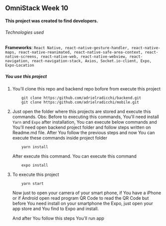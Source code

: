 ## OmniStack Week 10

#### This project was created to find developers.

###### Technologies used

**Frameworks**:
            ```
              React Native,
              react-native-gesture-handler,
              react-native-maps,
              react-native-reanimated,
              react-native-safe-area-context,
              react-native-screens,
              react-native-web,
              react-native-webview,
              react-navigation,
              react-navigation-stack,
              Axios,
              Socket.io-client,
              Expo,
              Expo-Location
            ```
##### You use this project 

1. You'll clone this repo and backend repo bofore from execute this project 
    ``` 
        git clone https:/github.com/adrielradicchi/backend.git 
        git clone https:/github.com/adrielradicchi/mobile.git 
    ``` 
2. Just open the folder where this projects are stored and execute this commands.
    Obs: Before to executing this commands, You'll need install ``` Yarn ``` and ``` Expo ``` after installation, You can execute below commands and You'll need open backend project folder and follow steps written on Readme.md file.
    After You follow the previous steps and now You can execute these commands inside project folder 
    ```
        yarn install
    ```
    After execute this command. You can execute this command 
    ```
        expo install
    ```
3. To execute this project
    ```
        yarn start
    ```
    Now just to open your camera of your smart phone, if You have a iPhone or if Android open read program QR Code to read the QR Code but before You need install on your smartphone the Expo, just open your app store and You find to Expo and install.
    
    And after You follow this steps You'll run app